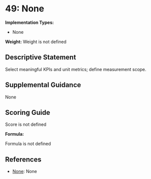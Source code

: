 # 49: None

**Implementation Types:**

- None

**Weight:** Weight is not defined

## Descriptive Statement

Select meaningful KPIs and unit metrics; define measurement scope.

## Supplemental Guidance

None

## Scoring Guide

Score is not defined

**Formula:**

Formula is not defined

## References

- [None](None): None
